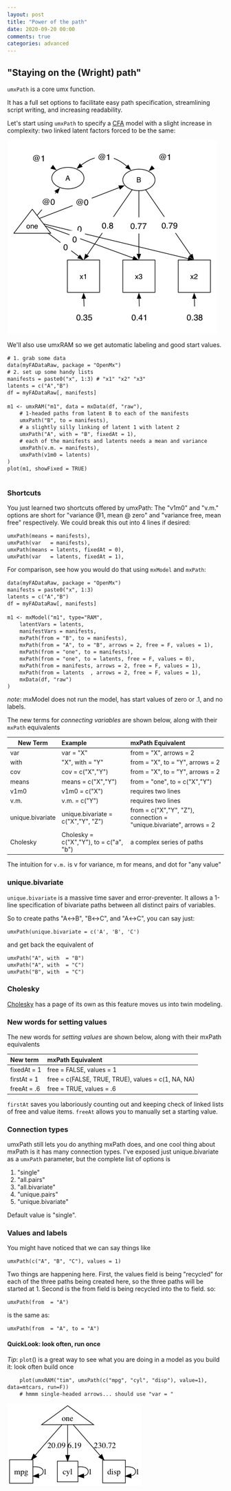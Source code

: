 ```yaml
---
layout: post
title: "Power of the path"
date: 2020-09-20 00:00
comments: true
categories: advanced
---
```


## "Staying on the (Wright) path"

`umxPath` is a core umx function.

It has a full set options to facilitate easy path specification, streamlining script writing, and increasing readability.

Let's start using `umxPath` to specify a [CFA](https://en.wikipedia.org/wiki/Confirmatory_factor_analysis) model with a slight increase in complexity: two linked latent factors forced to be the same:

![UmxPath Model1](/media/umxPath/umxPath_model1.png)

We'll also use umxRAM so we get automatic labeling and good start values.

```splus
# 1. grab some data
data(myFADataRaw, package = "OpenMx")
# 2. set up some handy lists
manifests = paste0("x", 1:3) # "x1" "x2" "x3"
latents = c("A","B")
df = myFADataRaw[, manifests]

m1 <- umxRAM("m1", data = mxData(df, "raw"),
	# 1-headed paths from latent B to each of the manifests
	umxPath("B", to = manifests),
	# a slightly silly linking of latent 1 with latent 2
	umxPath("A", with = "B", fixedAt = 1),
	# each of the manifests and latents needs a mean and variance
	umxPath(v.m. = manifests),
	umxPath(v1m0 = latents)	
)
plot(m1, showFixed = TRUE)
    
```

### Shortcuts

You just learned two shortcuts offered by umxPath: The "v1m0" and "v.m." options are short for "variance @1, mean @ zero" and "variance free, mean free" respectively.
We could break this out into 4 lines if desired:

```splus
umxPath(means = manifests),
umxPath(var   = manifests),
umxPath(means = latents, fixedAt = 0),
umxPath(var   = latents, fixedAt = 1),
```

For comparison, see how you would do that using `mxModel` and `mxPath`:

```splus
data(myFADataRaw, package = "OpenMx")
manifests = paste0("x", 1:3)
latents = c("A","B")
df = myFADataRaw[, manifests]

m1 <- mxModel("m1", type="RAM", 
	latentVars = latents,
	manifestVars = manifests,
	mxPath(from = "B", to = manifests),
	mxPath(from = "A", to = "B", arrows = 2, free = F, values = 1),
	mxPath(from = "one", to = manifests),
	mxPath(from = "one", to = latents, free = F, values = 0),
	mxPath(from = manifests, arrows = 2, free = F, values = 1),
	mxPath(from = latents  , arrows = 2, free = F, values = 1),
	mxData(df, "raw")
)    
```

*note*: mxModel does not run the model, has start values of zero or .1, and no labels.

The new terms for *connecting variables* are shown below, along with their `mxPath` equivalents

|New Term         | Example           | mxPath Equivalent                |
|-----------------|:-------------------|:---------------------------------|
| var             | var  = "X"         | from = "X", arrows = 2           |
| with            | "X", with = "Y"    | from = "X", to = "Y", arrows = 2 |
| cov             | cov = c("X","Y")   | from = "X", to = "Y", arrows = 2 |
| means           | means = c("X","Y") | from = "one", to = c("X","Y")    |
| v1m0            | v1m0 = c("X")      | requires two lines               |
| v.m.            | v.m. = c("Y")      | requires two lines               |
| unique.bivariate| unique.bivariate = c("X","Y", "Z") | from = c("X","Y", "Z"), connection = "unique.bivariate", arrows = 2|
| Cholesky        | Cholesky = c("X","Y"), to = c("a", "b") | a complex series of paths|

The intuition for `v.m.` is v for variance, m for means, and dot for "any value"

### unique.bivariate
`unique.bivariate` is a massive time saver and error-preventer. It allows a 1-line specification of bivariate paths between all distinct pairs of variables.

So to create paths "A&harr;B", "B&harr;C", and "A&harr;C", you can say just:

```splus
umxPath(unique.bivariate = c('A', 'B', 'C')
```
and get back the equivalent of 

```splus
umxPath("A", with  = "B")
umxPath("A", with  = "C")
umxPath("B", with  = "C")
```

### Cholesky

[Cholesky](/twin/2010/06/15/Cholesky.html) has a page of its own as this feature moves us into twin modeling.


### New words for setting values

The new words for *setting values* are shown below, along with their mxPath equivalents

| New term     | mxPath Equivalent                                  |
|:-------------|:---------------------------------------------------|
| fixedAt = 1  | free = FALSE, values = 1                           |
| firstAt = 1  | free = c(FALSE, TRUE, TRUE), values = c(1, NA, NA) |
| freeAt  = .6 | free = TRUE, values = .6                           |

`firstAt` saves you laboriously counting out and keeping check of linked lists of free and value items. `freeAt` allows you to manually set a starting value.


### Connection types

umxPath still lets you do anything mxPath does, and one cool thing about mxPath is it has many connection types.
I've exposed just unique.bivariate as a `umxPath` parameter, but the complete list of options is

1. "single"
2. "all.pairs"
3. "all.bivariate"
4. "unique.pairs"
5. "unique.bivariate"

Default value is "single".

### Values and labels

You might have noticed that we can say things like

```splus
umxPath(c("A", "B", "C"), values = 1)
```

Two things are happening here. First, the values field is being "recycled" for each of the three paths being created here, so the three paths will be started at 1. Second is the from field is being recycled into the to field. so:

```splus
umxPath(from  = "A")
```
is the same as:

```splus
umxPath(from  = "A", to = "A")
```

#### QuickLook: look often, run once

*Tip*: `plot`() is a great way to see what you are doing in a model as you build it: look often build once

```splus
    plot(umxRAM("tim", umxPath(c("mpg", "cyl", "disp"), value=1), data=mtcars, run=F))
	# hmmm single-headed arrows... should use "var = "
```
![quicklook](/media/umxPath/quickLook.png)
